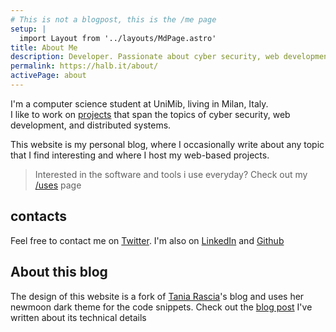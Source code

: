 ```yaml
---
# This is not a blogpost, this is the /me page
setup: |
  import Layout from '../layouts/MdPage.astro'
title: About Me
description: Developer. Passionate about cyber security, web development and distributed systems
permalink: https://halb.it/about/
activePage: about
---
```


 
I'm a computer science student at UniMib, living in Milan, Italy.<br/>
I like to work on <a href="/projects/" >projects</a> that span
the topics of cyber security, web development,
and distributed systems.

This website is my personal blog,
where I occasionally write about any topic that I find interesting and where I host my web-based projects.

> Interested in the software and tools i use everyday? Check out my [/uses](/uses/) page

## contacts

Feel free to contact me on <a href="https://twitter.com/albertCoolwind">Twitter</a>.
I'm also on [LinkedIn](https://www.linkedin.com/in/alberto-ventafridda/) and [Github](https://github.com/robalb)

## About this blog

The design of this website is a fork of
<a href="https://github.com/taniarascia/taniarascia.com">Tania Rascia</a>'s
blog and uses her newmoon dark theme for
 the code snippets. Check out the
<a href="/posts/my-website/">blog post</a>
 I've written about its technical details
